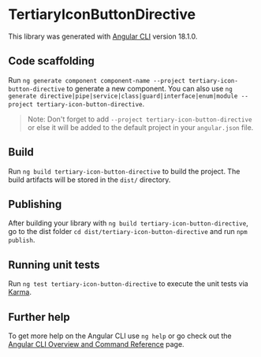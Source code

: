 # TertiaryIconButtonDirective

This library was generated with [Angular CLI](https://github.com/angular/angular-cli) version 18.1.0.

## Code scaffolding

Run `ng generate component component-name --project tertiary-icon-button-directive` to generate a new component. You can also use `ng generate directive|pipe|service|class|guard|interface|enum|module --project tertiary-icon-button-directive`.
> Note: Don't forget to add `--project tertiary-icon-button-directive` or else it will be added to the default project in your `angular.json` file. 

## Build

Run `ng build tertiary-icon-button-directive` to build the project. The build artifacts will be stored in the `dist/` directory.

## Publishing

After building your library with `ng build tertiary-icon-button-directive`, go to the dist folder `cd dist/tertiary-icon-button-directive` and run `npm publish`.

## Running unit tests

Run `ng test tertiary-icon-button-directive` to execute the unit tests via [Karma](https://karma-runner.github.io).

## Further help

To get more help on the Angular CLI use `ng help` or go check out the [Angular CLI Overview and Command Reference](https://angular.dev/tools/cli) page.
